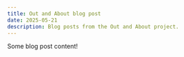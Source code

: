 ```yaml
---
title: Out and About blog post
date: 2025-05-21
description: Blog posts from the Out and About project.
---
```


Some blog post content!
